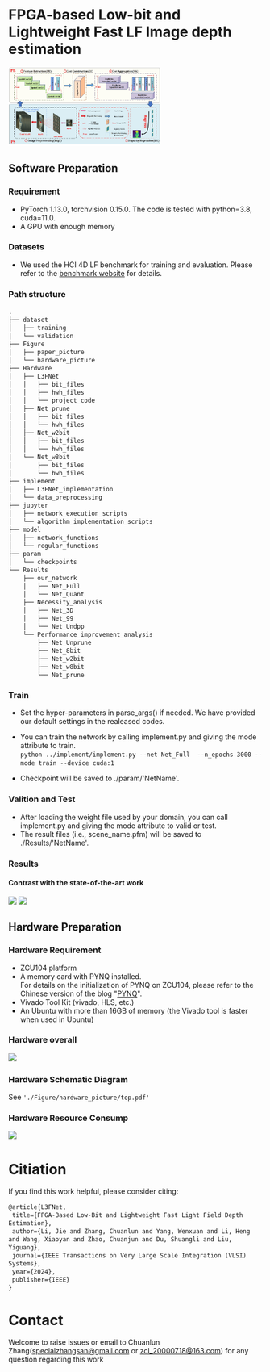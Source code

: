 # FPGA-based Low-bit and Lightweight Fast LF Image depth estimation

<img src="./Figure/paper_picture/Net.jpg" alt="L3FNet Network and Custom Data Flow" style="max-width: 60%;">

## Software Preparation

### Requirement

- PyTorch 1.13.0, torchvision 0.15.0. The code is tested with python=3.8, cuda=11.0.
- A GPU with enough memory

### Datasets

- We used the HCI 4D LF benchmark for training and evaluation. Please refer to the [benchmark website](https://lightfield-analysis.uni-konstanz.de/) for details.

### Path structure


```
.
├── dataset
│   ├── training
│   └── validation
├── Figure
│   ├── paper_picture
│   └── hardware_picture
├── Hardware
│   ├── L3FNet
│   │   ├── bit_files
│   │   ├── hwh_files
│   │   └── project_code
│   ├── Net_prune
│   │   ├── bit_files
│   │   └── hwh_files
│   ├── Net_w2bit
│   │   ├── bit_files
│   │   └── hwh_files
│   └── Net_w8bit
│       ├── bit_files
│       └── hwh_files
├── implement
│   ├── L3FNet_implementation
│   └── data_preprocessing
├── jupyter
│   ├── network_execution_scripts
│   └── algorithm_implementation_scripts
├── model
│   ├── network_functions
│   └── regular_functions
├── param
│   └── checkpoints
└── Results
    ├── our_network
    │   ├── Net_Full
    │   └── Net_Quant
    ├── Necessity_analysis
    │   ├── Net_3D
    │   ├── Net_99
    │   └── Net_Undpp
    └── Performance_improvement_analysis
        ├── Net_Unprune
        ├── Net_8bit
        ├── Net_w2bit
        ├── Net_w8bit
        └── Net_prune
```

<!-- ```
-- dataset  
---- training  
  Location of the training data.  
---- validation  
  Verify where the data is stored.
-- Figure  
  - paper_picture  
  Images from the paper.  
  - hardware_picture  
  Hardware design picture.
- ./Hardware  
A file containing a series of hardware for the L3FNe and ablation experimental groups.  
  - L3FNet  
    It contains the bit files and the hwh files for hardware, and the project code for PYNQ implementation.  
  - Net_prune  
    Contains the bit files and the hwh files for hardware.  
  - Net_w2bit  
    Contains the bit files and the hwh files for hardware.  
  - Net_w8bit  
    Contains the bit files and the hwh files for hardware.  
- ./implement  
L3FNet implementation files and data preprocessing file on Pytorch.
- ./jupyter  
Network execution scripts, as well as some algorithm implementation scripts.
- ./model  
Network and regular functions to call.
- ./param  
The checkpoint of the networks is stored here.

- ./Results  
Store network test results, pfm files and converted png files.  
  - our network  
    - Net_Full  
    - Net_Quant  
  - Necessity analysis  
    - Net_3D  
    - Net_99  
    - Net_Undpp  
  - Performance improvement analysis
    - Net_Unprune  
    - Net_8bit  
    - Net_w2bit  
    - Net_w8bit  
    - Net_prune  
``` -->

### Train

- Set the hyper-parameters in parse_args() if needed. We have provided our default settings in the realeased codes.
- You can train the network by calling implement.py and giving the mode attribute to train.  
    ``` python ../implement/implement.py --net Net_Full  --n_epochs 3000 --mode train --device cuda:1 ```

- Checkpoint will be saved to ./param/'NetName'.
  
### Valition and Test

- After loading the weight file used by your domain, you can call implement.py and giving the mode attribute to valid or test.
- The result files (i.e., scene_name.pfm) will be saved to ./Results/'NetName'.

### Results

#### Contrast with the state-of-the-art work

<img src='./Figure/paper_picture/Top.png'  style="max-width: 40%;">

<img src='./Figure/paper_picture/compare_table.png'  style="max-width: 50%;">

## Hardware Preparation

### Hardware Requirement

- ZCU104 platform
- A memory card with PYNQ installed.  
  For details on the initialization of PYNQ on ZCU104, please refer to the Chinese version of the blog "[PYNQ](https://blog.csdn.net/m0_52279000/article/details/129396434?spm=1001.2014.3001.5501)".
- Vivado Tool Kit (vivado, HLS, etc.)
- An Ubuntu with more than 16GB of memory (the Vivado tool is faster when used in Ubuntu)


### Hardware overall
<img src='./Figure/paper_picture/hardwareoverall.png'  style="max-width: 50%;">

### Hardware Schematic Diagram
See ```'./Figure/hardware_picture/top.pdf' ```

### Hardware Resource Consump
<img src='./Figure/hardware_picture/L3FNet2.png' style="max-width: 50%;">

# Citiation
If you find this work helpful, please consider citing:  
 ``` cite
@article{L3FNet,
  title={FPGA-Based Low-Bit and Lightweight Fast Light Field Depth Estimation},
  author={Li, Jie and Zhang, Chuanlun and Yang, Wenxuan and Li, Heng and Wang, Xiaoyan and Zhao, Chuanjun and Du, Shuangli and Liu, Yiguang},
  journal={IEEE Transactions on Very Large Scale Integration (VLSI) Systems},
  year={2024},
  publisher={IEEE}
}
```

# Contact
Welcome to raise issues or email to Chuanlun Zhang(specialzhangsan@gmail.com or zcl_20000718@163.com) for any question regarding this work

